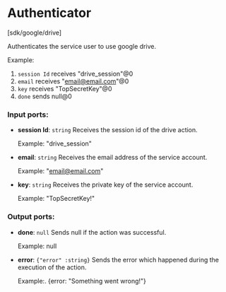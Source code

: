# Authenticator

[sdk/google/drive]

Authenticates the service user to use google drive.

Example:
1. `session Id` receives "drive_session"@0 
2. `email` receives  "email@email.com"@0
3. `key` receives "TopSecretKey"@0
4. `done` sends null@0 

### Input ports:

* __session Id__: `string`
    Receives the session id of the drive action.
    
    Example: 
    "drive_session"



* __email__: `string`
    Receives the email address of the service account.
    
    Example: 
    "email@email.com"



* __key__: `string`
    Receives the private key of the service account.
    
    Example: 
    "TopSecretKey!"



### Output ports:

* __done__: `null`
    Sends null if the action was successful.
    
    Example:
    null



* __error__: `{"error" :string}`
    Sends the error which happened during the execution of the action.
    
    Example:.
    {error: "Something went wrong!"}




